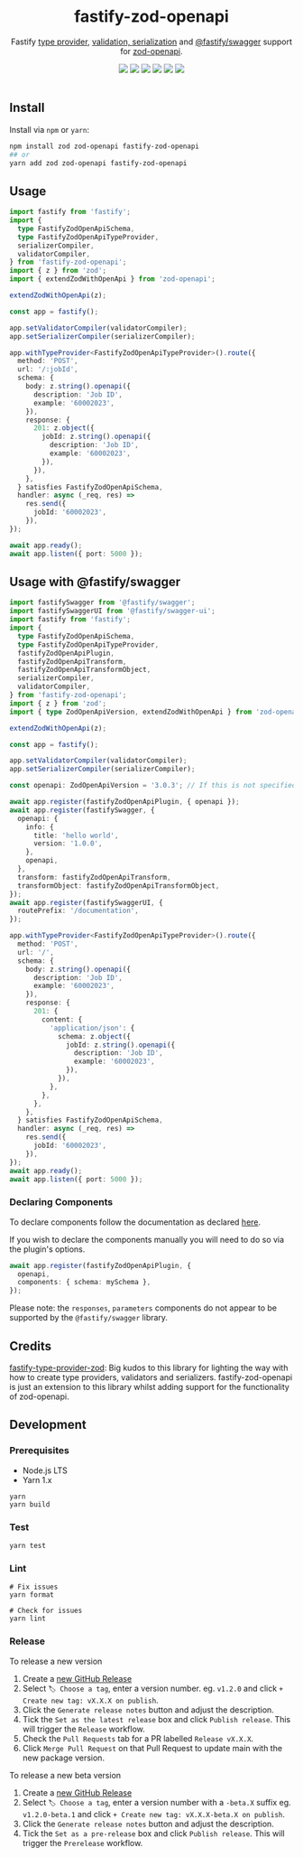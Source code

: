 <p align="center">
  <h1 align="center">fastify-zod-openapi</h1>
</p>
<p align="center">
Fastify <a href="https://fastify.dev/docs/latest/Reference/Type-Providers/">type provider</a>, <a href="https://fastify.dev/docs/latest/Reference/Validation-and-Serialization/">validation, serialization</a> and <a href="https://github.com/fastify/fastify-swagger">@fastify/swagger</a> support for <a href="https://github.com/samchungy/zod-openapi">zod-openapi</a>.
</p>
<div align="center">
<a href="https://www.npmjs.com/package/fastify-zod-openapi"><img src="https://img.shields.io/npm/v/fastify-zod-openapi"/><a>
<a href="https://www.npmjs.com/package/fastify-zod-openapi"><img src="https://img.shields.io/npm/dm/fastify-zod-openapi"/><a>
<a href="https://nodejs.org/en/"><img src="https://img.shields.io/badge/node-%3E%3D%2016.11-brightgreen"/><a>
<a href="https://github.com/samchungy/fastify-zod-openapi/actions/workflows/test.yml"><img src="https://github.com/samchungy/fastify-zod-openapi/actions/workflows/test.yml/badge.svg"/><a>
<a href="https://github.com/samchungy/fastify-zod-openapi/actions/workflows/release.yml"><img src="https://github.com/samchungy/fastify-zod-openapi/actions/workflows/release.yml/badge.svg"/><a>
<a href="https://github.com/seek-oss/skuba"><img src="https://img.shields.io/badge/🤿%20skuba-powered-009DC4"/><a>
</div>
<br>

## Install

Install via `npm` or `yarn`:

```bash
npm install zod zod-openapi fastify-zod-openapi
## or
yarn add zod zod-openapi fastify-zod-openapi
```

## Usage

```ts
import fastify from 'fastify';
import {
  type FastifyZodOpenApiSchema,
  type FastifyZodOpenApiTypeProvider,
  serializerCompiler,
  validatorCompiler,
} from 'fastify-zod-openapi';
import { z } from 'zod';
import { extendZodWithOpenApi } from 'zod-openapi';

extendZodWithOpenApi(z);

const app = fastify();

app.setValidatorCompiler(validatorCompiler);
app.setSerializerCompiler(serializerCompiler);

app.withTypeProvider<FastifyZodOpenApiTypeProvider>().route({
  method: 'POST',
  url: '/:jobId',
  schema: {
    body: z.string().openapi({
      description: 'Job ID',
      example: '60002023',
    }),
    response: {
      201: z.object({
        jobId: z.string().openapi({
          description: 'Job ID',
          example: '60002023',
        }),
      }),
    },
  } satisfies FastifyZodOpenApiSchema,
  handler: async (_req, res) =>
    res.send({
      jobId: '60002023',
    }),
});

await app.ready();
await app.listen({ port: 5000 });
```

## Usage with @fastify/swagger

```ts
import fastifySwagger from '@fastify/swagger';
import fastifySwaggerUI from '@fastify/swagger-ui';
import fastify from 'fastify';
import {
  type FastifyZodOpenApiSchema,
  type FastifyZodOpenApiTypeProvider,
  fastifyZodOpenApiPlugin,
  fastifyZodOpenApiTransform,
  fastifyZodOpenApiTransformObject,
  serializerCompiler,
  validatorCompiler,
} from 'fastify-zod-openapi';
import { z } from 'zod';
import { type ZodOpenApiVersion, extendZodWithOpenApi } from 'zod-openapi';

extendZodWithOpenApi(z);

const app = fastify();

app.setValidatorCompiler(validatorCompiler);
app.setSerializerCompiler(serializerCompiler);

const openapi: ZodOpenApiVersion = '3.0.3'; // If this is not specified, it will default to 3.1.0

await app.register(fastifyZodOpenApiPlugin, { openapi });
await app.register(fastifySwagger, {
  openapi: {
    info: {
      title: 'hello world',
      version: '1.0.0',
    },
    openapi,
  },
  transform: fastifyZodOpenApiTransform,
  transformObject: fastifyZodOpenApiTransformObject,
});
await app.register(fastifySwaggerUI, {
  routePrefix: '/documentation',
});

app.withTypeProvider<FastifyZodOpenApiTypeProvider>().route({
  method: 'POST',
  url: '/',
  schema: {
    body: z.string().openapi({
      description: 'Job ID',
      example: '60002023',
    }),
    response: {
      201: {
        content: {
          'application/json': {
            schema: z.object({
              jobId: z.string().openapi({
                description: 'Job ID',
                example: '60002023',
              }),
            }),
          },
        },
      },
    },
  } satisfies FastifyZodOpenApiSchema,
  handler: async (_req, res) =>
    res.send({
      jobId: '60002023',
    }),
});
await app.ready();
await app.listen({ port: 5000 });
```

### Declaring Components

To declare components follow the documentation as declared [here](https://github.com/samchungy/zod-openapi#creating-components).

If you wish to declare the components manually you will need to do so via the plugin's options.

```ts
await app.register(fastifyZodOpenApiPlugin, {
  openapi,
  components: { schema: mySchema },
});
```

Please note: the `responses`, `parameters` components do not appear to be supported by the `@fastify/swagger` library.

## Credits

[fastify-type-provider-zod](https://github.com/turkerdev/fastify-type-provider-zod): Big kudos to this library for lighting the way with how to create type providers, validators and serializers. fastify-zod-openapi is just an extension to this library whilst adding support for the functionality of zod-openapi.

## Development

### Prerequisites

- Node.js LTS
- Yarn 1.x

```shell
yarn
yarn build
```

### Test

```shell
yarn test
```

### Lint

```shell
# Fix issues
yarn format

# Check for issues
yarn lint
```

### Release

To release a new version

1. Create a [new GitHub Release](https://github.com/samchungy/zod-openapi/releases/new)
2. Select `🏷️ Choose a tag`, enter a version number. eg. `v1.2.0` and click `+ Create new tag: vX.X.X on publish`.
3. Click the `Generate release notes` button and adjust the description.
4. Tick the `Set as the latest release` box and click `Publish release`. This will trigger the `Release` workflow.
5. Check the `Pull Requests` tab for a PR labelled `Release vX.X.X`.
6. Click `Merge Pull Request` on that Pull Request to update main with the new package version.

To release a new beta version

1. Create a [new GitHub Release](https://github.com/samchungy/fastify-zod-openapi/releases/new)
2. Select `🏷️ Choose a tag`, enter a version number with a `-beta.X` suffix eg. `v1.2.0-beta.1` and click `+ Create new tag: vX.X.X-beta.X on publish`.
3. Click the `Generate release notes` button and adjust the description.
4. Tick the `Set as a pre-release` box and click `Publish release`. This will trigger the `Prerelease` workflow.

